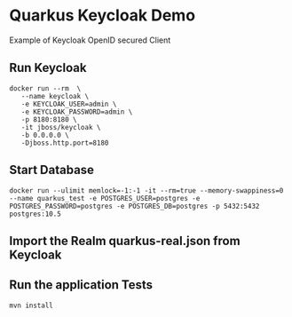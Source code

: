 # Quarkus Keycloak Demo

Example of Keycloak OpenID secured Client

## Run Keycloak
```
docker run --rm  \
   --name keycloak \
   -e KEYCLOAK_USER=admin \
   -e KEYCLOAK_PASSWORD=admin \
   -p 8180:8180 \
   -it jboss/keycloak \
   -b 0.0.0.0 \
   -Djboss.http.port=8180 
```

## Start Database
```
docker run --ulimit memlock=-1:-1 -it --rm=true --memory-swappiness=0 --name quarkus_test -e POSTGRES_USER=postgres -e POSTGRES_PASSWORD=postgres -e POSTGRES_DB=postgres -p 5432:5432 postgres:10.5
```

## Import the Realm quarkus-real.json from Keycloak

## Run the application Tests
```
mvn install
```


